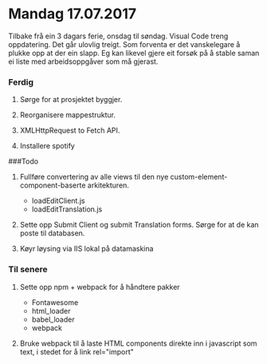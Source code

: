# Mandag 17.07.2017

Tilbake frå ein 3 dagars ferie, onsdag til søndag. Visual Code treng oppdatering. Det går ulovlig treigt.
Som forventa er det vanskelegare å plukke opp at der ein slapp. Eg kan likevel gjere eit forsøk på å stable saman ei liste med arbeidsoppgåver som må gjerast.

### Ferdig

1. Sørge for at prosjektet byggjer. 
2. Reorganisere mappestruktur.      
3. XMLHttpRequest to Fetch API.     

4. Installere spotify

###Todo


1. Fullføre convertering av alle views til den nye custom-element-component-baserte arkitekturen.
    - loadEditClient.js
    - loadEditTranslation.js

2. Sette opp Submit Client og submit Translation forms. Sørge for at de kan poste til databasen.

3. Køyr løysing via IIS lokal på datamaskina


### Til senere

1. Sette opp npm + webpack for å håndtere pakker
    - Fontawesome
    - html_loader
    - babel_loader
    - webpack

2. Bruke webpack til å laste HTML components direkte inn i javascript som text, i stedet for å link rel="import"